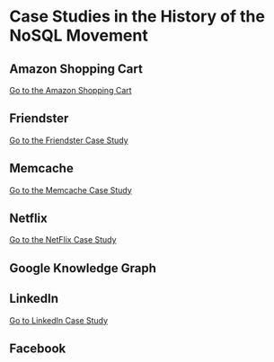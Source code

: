 # Case Studies in the History of the NoSQL Movement

## Amazon Shopping Cart

[Go to the Amazon Shopping Cart](./amazon-shopping-cart.md)

## Friendster

[Go to the Friendster Case Study](friendster.md)

## Memcache

[Go to the Memcache Case Study](./memchache.md)

## Netflix

[Go to the NetFlix Case Study](netflix.md)

## Google Knowledge Graph

[](google-knowledege-graph.md)

## LinkedIn

[Go to LinkedIn Case Study](./linkedin.md)

## Facebook

[](./facebook.md)